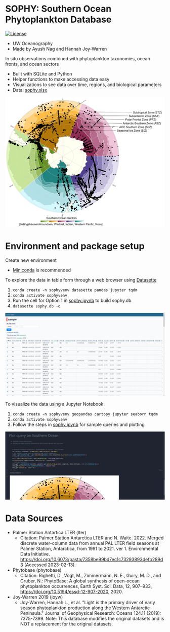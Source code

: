 
# SOPHY: Southern Ocean Phytoplankton Database
[![License](https://img.shields.io/badge/license-MIT-blue.svg)](https://github.com/ayushnag/sophy/blob/main/LICENSE)
- UW Oceanography
- Made by Ayush Nag and Hannah Joy-Warren

In situ observations combined with phytoplankton taxonomies, ocean fronts, and ocean sectors
- Built with SQLite and Python
- Helper functions to make accessing data easy
- Visualizations to see data over time, regions, and biological parameters
- Data: [sophy.xlsx](data/out/sophy.xlsx)

<p align="center">
  <img 
    width="600"
    src="sophy/img/labelled_sophy_bkg.jpg" >
</p>


# Environment and package setup
Create new environment
- [Miniconda](https://docs.conda.io/en/latest/miniconda.html) is recommended

To explore the data in table form through a web browser using [Datasette](https://datasette.io/)
1) ```conda create -n sophyvenv datasette pandas jupyter tqdm```
2) ```conda activate sophyvenv```
3) Run the cell for Option 1 in [sophy.ipynb](sophy/sophy.ipynb) to build sophy.db
4) ```datasette sophy.db -o```


<p align="center">
  <img 
    width="700"
    src="sophy/img/datasette.png" >
</p>

To visualize the data using a Jupyter Notebook
1) ```conda create -n sophyvenv geopandas cartopy jupyter seaborn tqdm```
2) ```conda activate sophyvenv```
3) Follow the steps in [sophy.ipynb](sophy/sophy.ipynb) for sample queries and plotting

<p align="center">
  <img 
    width="700"
    src="sophy/img/jupyter.png" >
</p>

# Data Sources
- Palmer Station Antartica LTER (lter)
  - Citation: Palmer Station Antarctica LTER and N. Waite. 2022. Merged discrete water-column data from annual PAL LTER field seasons at Palmer Station, Antarctica, from 1991 to 2021. ver 1. Environmental Data Initiative. https://doi.org/10.6073/pasta/7358be99bd7ec1c73293893defb289d3 (Accessed 2023-02-13).
- Phytobase (phytobase)
  - Citation: Righetti, D., Vogt, M., Zimmermann, N. E., Guiry, M. D., and Gruber, N.: PhytoBase: A global synthesis of open-ocean phytoplankton occurrences, Earth Syst. Sci. Data, 12, 907–933, https://doi.org/10.5194/essd-12-907-2020, 2020.
- Joy-Warren 2019 (joyw)
  - Joy‐Warren, Hannah L., et al. "Light is the primary driver of early season phytoplankton production along the Western Antarctic Peninsula." Journal of Geophysical Research: Oceans 124.11 (2019): 7375-7399.
Note: This database modifies the original datasets and is NOT a replacement for the original datasets.
